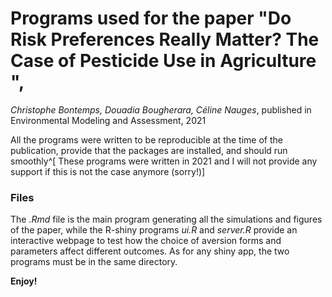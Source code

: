 # Programs used for the paper "Do Risk Preferences Really Matter? The Case of Pesticide Use in Agriculture ",
*Christophe Bontemps, Douadia Bougherara, Céline Nauges*, published in  Environmental Modeling and Assessment, 2021 

All the programs were written to be reproducible at the time of the publication, provide that the packages are installed, and should run smoothly^[ These programs were written in 2021 and I will not provide any support if this is not the case anymore (sorry!)] 

### Files

The *.Rmd* file is the main program generating all the simulations and figures of the paper, while the R-shiny programs *ui.R* and *server.R*  provide an interactive webpage to test how the choice of aversion forms and parameters affect different outcomes. As for any shiny app, the two programs must be in the same directory. 

**Enjoy!** 
